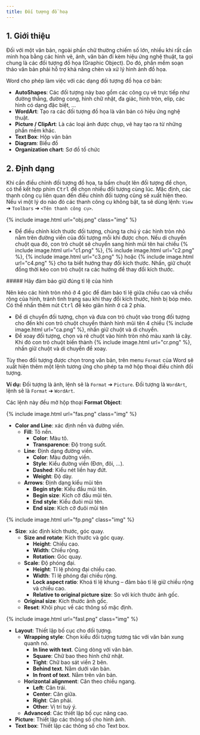 ```yaml
---
title: Đối tượng đồ hoạ
---
```


## 1. Giới thiệu

Đối với một văn bản, ngoài phần chữ thường chiếm số lớn, nhiều khi rất cần minh họa bằng các hình vẽ, ảnh, văn bản đi kèm hiệu ứng nghệ thuật, ta gọi chung là các đối tượng đồ họa (Graphic Object). Do đó, phần mềm soạn thảo văn bản phải hỗ trợ khả năng chèn và xử lý hình ảnh đồ họa.

Word cho phép làm việc với các dạng đối tượng đồ họa cơ bản:

- **AutoShapes**: Các đối tượng này bao gồm các công cụ vẽ trực tiếp như đường thẳng, đường cong, hình chữ nhật, đa giác, hình tròn, elip, các hình có dạng đặc biệt, ...
- **WordArt**: Tạo ra các đối tượng đồ họa là văn bản có hiệu ứng nghệ thuật.
- **Picture / ClipArt**: Là các loại ảnh được chụp, vẽ hay tạo ra từ những phần mềm khác.
- **Text Box**: Hộp văn bản
- **Diagram**: Biểu đồ
- **Organization chart**: Sơ đồ tổ chức

## 2. Định dạng

Khi cần điều chỉnh đối tượng đồ họa, ta bấm chuột lên đối tượng để chọn, có thể kết hợp phím <kbd>Ctrl</kbd> để chọn nhiều đối tượng cùng lúc. Mặc định, các thanh công cụ liên quan đến điều chỉnh đối tượng cũng sẽ xuất hiện theo. Nếu vì một lý do nào đó các thanh công cụ không bật, ta sẽ dùng lệnh: `View` ➔ `Toolbars` ➔ `<Tên thanh công cụ>`.

<div>
{% include image.html url="obj.png" class="img" %}

- Để điều chỉnh kích thước đối tượng, chúng ta chú ý các hình tròn nhỏ nằm trên đường viền của đối tượng mỗi khi được chọn. Nếu di chuyển chuột qua đó, con trỏ chuột sẽ chuyển sang hình mũi tên hai chiều <span>{% include image.html url="c1.png" %}</span>, <span>{% include image.html url="c2.png" %}</span>, <span>{% include image.html url="c3.png" %}</span> hoặc <span>{% include image.html url="c4.png" %}</span> cho ta biết hướng thay đổi kích thước. Nhấn, giữ chuột đồng thời kéo con trỏ chuột ra các hướng để thay đổi kích thước.
</div>
<div class="note danger" markdown="1">
##### Hãy đảm bảo giữ đúng tỉ lệ của hình

Nên kéo các hình tròn nhỏ ở 4 góc để đảm bảo tỉ lệ giữa chiều cao và chiều rộng của hình, tránh tình trạng sau khi thay đổi kích thước, hình bị bóp méo. Có thể nhấn thêm nút <kbd>Ctrl</kbd> để kéo giãn hình ở cả 2 phía.
</div>

- Để di chuyển đối tượng, chọn và đưa con trỏ chuột vào trong đối tượng cho đến khi con trỏ chuột chuyển thành hình mũi tên 4 chiều <span>{% include image.html url="ca.png" %}</span>, nhấn giữ chuột và di chuyển.
- Để xoay đối tượng, chọn và rê chuột vào hình tròn nhỏ màu xanh lá cây. Khi đó con trỏ chuột biến thành <span>{% include image.html url="cr.png" %}</span>, nhấn giữ chuột và di chuyển để xoay.

Tùy theo đối tượng được chọn trong văn bản, trên menu `Format` của Word sẽ xuất hiện thêm một lệnh tương ứng cho phép ta mở hộp thoại điều chỉnh đối tượng.

**Ví dụ:** Đối tượng là ảnh, lệnh sẽ là `Format` ➔ `Picture`. Đối tượng là `WordArt`, lệnh sẽ là `Format` ➔ `WordArt`.

Các lệnh này đều mở hộp thoại **Format Object**:
<div>
{% include image.html url="fas.png" class="img" %}

- **Color and Line**: xác định nền và đường viền.
    + **Fill**: Tô nền.
        - **Color**: Màu tô.
        - **Transparence**: Độ trong suốt.
    + **Line**: Định dạng đường viền.
        - **Color**: Màu đường viền.
        - **Style**: Kiểu đường viền (Đơn, đôi, …).
        - **Dashed**: Kiểu nét liền hay đứt.
        - **Weight**: Độ dày.
    + **Arrows**: Định dạng kiểu mũi tên
        - **Begin style**: Kiểu đầu mũi tên.
        - **Begin size**: Kích cỡ đầu mũi tên.
        - **End style**: Kiểu đuôi mũi tên.
        - **End size**: Kích cỡ đuôi mũi tên

</div><div>
{% include image.html url="fp.png" class="img" %}

- **Size**: xác định kích thước, góc quay.
    + **Size and rotate**: Kích thước và góc quay.
        - **Height**: Chiều cao.
        - **Width**: Chiều rộng.
        - **Rotation**: Góc quay.
    + **Scale**: Độ phóng đại.
        - **Height**: Tỉ lệ phóng đại chiều cao.
        - **Width**: Tỉ lệ phóng đại chiều rộng.
        - **Lock aspect ratio**: Khoá tỉ lệ khung – đảm bảo tỉ lệ giữ chiều rộng và chiều cao.
        - **Relative to original picture size**: So với kích thước ảnh gốc.
    + **Original size**: Kích thước ảnh gốc.
    + **Reset**: Khôi phục về các thông số mặc định.

</div><div>
{% include image.html url="fasl.png" class="img" %}

- **Layout**: Thiết lập bố cục cho đối tượng.
    + **Wrapping style**: Chọn kiểu đối tượng tương tác với văn bản xung quanh nó.
        - **In line with text**. Cùng dòng với văn bản.
        - **Square**: Chữ bao theo hình chữ nhật.
        - **Tight**: Chữ bao sát viền 2 bên.
        - **Behind text**. Nằm dưới văn bản.
        - **In front of text**. Nằm trên văn bản.
    + **Horizontal alignment**: Căn theo chiều ngang.
        - **Left**: Căn trái.
        - **Center**: Căn giữa.
        - **Right**: Căn phải.
        - **Other**: Vị trí tuỳ ý.
    + **Advanced**: Các thiết lập bố cục nâng cao.
- **Picture**: Thiết lập các thông số cho hình ảnh.
- **Text box**: Thiết lập các thông số cho Text box.

</div>